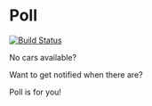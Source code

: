 # Poll
[![Build Status](https://api.travis-ci.org/mmr/Poll.svg?branch=master)](https://travis-ci.org/mmr/Poll/)

No cars available?

Want to get notified when there are?

Poll is for you!
